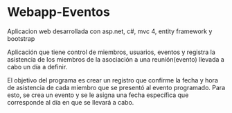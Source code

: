 # Webapp-Eventos

Aplicacion web desarrollada con asp.net, c#, mvc 4, entity framework y bootstrap

Aplicación que tiene control de miembros, usuarios, eventos y registra la asistencia de los miembros de la asociación a una reunión(evento) llevada a cabo un día a definir.

El objetivo del programa es crear un registro que confirme la fecha y hora de asistencia 
de cada miembro que se presentó al evento programado. Para esto, se crea un evento y 
se le asigna una fecha específica que corresponde al día en que se 
llevará a cabo.
